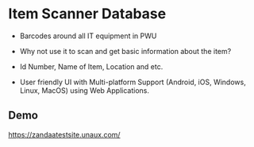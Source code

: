 
# Item Scanner Database

- Barcodes around all IT equipment in PWU

- Why not use it to scan and get basic information about the item?

- Id Number, Name of Item, Location and etc.

- User friendly UI with Multi-platform Support (Android, iOS, Windows, Linux, MacOS) using Web Applications.


## Demo

https://zandaatestsite.unaux.com/

